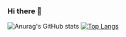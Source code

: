 ### Hi there 👋

<!--
**MarcosARGomes/MarcosARGomes** is a ✨ _special_ ✨ repository because its `README.md` (this file) appears on your GitHub profile.

Here are some ideas to get you started:

- 🔭 I’m currently working on ...
- 🌱 I’m currently learning ...
- 👯 I’m looking to collaborate on ...
- 🤔 I’m looking for help with ...
- 💬 Ask me about ...
- 📫 How to reach me: ...
- 😄 Pronouns: ...
- ⚡ Fun fact: ...
-->
![Anurag's GitHub stats](https://github-readme-stats.vercel.app/api?username=marcosARGomes&show_icons=true&theme=dracula)
[![Top Langs](https://github-readme-stats.vercel.app/api/top-langs/?username=marcosARGomes&layout=compact)](https://github.com/MarcosARGomes/github-readme-stats)
